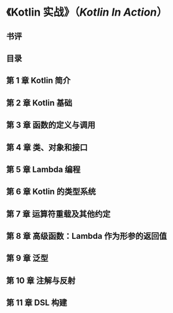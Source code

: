 # 《Kotlin 实战》（*Kotlin In Action*）

## 书评

## 目录

## 第 1 章 Kotlin 简介
## 第 2 章 Kotlin 基础
## 第 3 章 函数的定义与调用
## 第 4 章 类、对象和接口
## 第 5 章 Lambda 编程
## 第 6 章 Kotlin 的类型系统
## 第 7 章 运算符重载及其他约定
## 第 8 章 高级函数：Lambda 作为形参的返回值
## 第 9 章 泛型
## 第 10 章 注解与反射
## 第 11 章 DSL 构建

